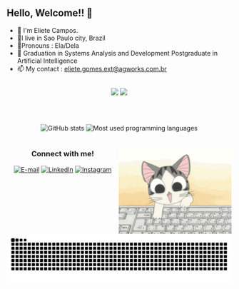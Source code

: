 ## Hello, Welcome!! 👋

- 🙂 I'm Eliete Campos.
- 🏡I live in Sao Paulo city, Brazil
- 💄Pronouns : Ela/Dela
- 🏫 Graduation in Systems Analysis and Development
  Postgraduate in Artificial Intelligence
- 📫 My contact : eliete.gomes.ext@agworks.com.br
##

<div align="center">
   <div>
    <img src="https://skillicons.dev/icons?i=html,css,react,bootstrap,angular,vscode,git,cs" />
    <img src="https://skillicons.dev/icons?i=typescript,javascript" />
  </div>
</div>
  
  <br><br>
  
<div align="center">
  <img src="https://github-readme-stats.vercel.app/api/top-langs/?username=elietecampos&hide_title=true&show_icons=true&include_all_commits=false&count_private=true&line_height=25&hide=issues&bg_color=000&title_color=FF00F6&text_color=FFF&border_radius=3&border_color=36123c&icon_color=FF00F6&theme=jolly" alt="GitHub stats">

 <img src="https://github-readme-stats.vercel.app/api?username=elietecampos&theme=default&show_icons=true&hide_border=true&layout=long" alt="Most used programming languages" >  
</div>
  
  #
<div align="center">
<img align="right" alt="" height="190px" src="cut.gif">

<h3 align="center">Connect with me!</h3>

[![E-mail](https://img.shields.io/badge/-Email-000?style=for-the-badge&logo=microsoft-outlook&logoColor=FF00F6&color:FFF)](mailto:lilagomes3@hotmail.com)
[![LinkedIn](https://img.shields.io/badge/-LinkedIn-000?style=for-the-badge&logo=linkedin&logoColor=FF00F6&color:FFF)](https://www.linkedin.com/in/eliete-campos/)
[![Instagram](https://img.shields.io/badge/-Instagram-000?style=for-the-badge&logo=instagram&logoColor=FF00F6&color:FFF)](https://www.instagram.com/elietecamposdev/)
</div>
<br>

<picture align="center">
  <source media="(prefers-color-scheme: dark)" srcset="https://raw.githubusercontent.com/elietecampos/elietecampos/output/github-contribution-grid-snake-dark.svg">
  <source media="(prefers-color-scheme: light)" srcset="https://raw.githubusercontent.com/elietecampos/elietecampos/output/github-contribution-grid-snake-dark.svg">
  <img align="center" alt="github contribution grid snake animation" src="https://raw.githubusercontent.com/elietecampos/elietecampos/output/github-contribution-grid-snake.svg">
</picture>


 #  
      


